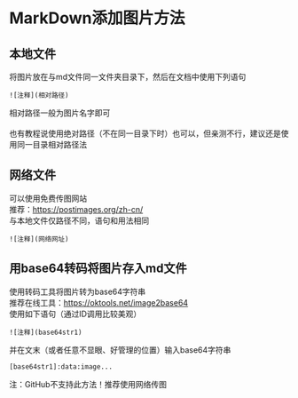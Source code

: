 # MarkDown添加图片方法
## 本地文件
将图片放在与md文件同一文件夹目录下，然后在文档中使用下列语句
```
![注释](相对路径)
```
相对路径一般为图片名字即可
\
\
也有教程说使用绝对路径（不在同一目录下时）也可以，但亲测不行，建议还是使用同一目录相对路径法
## 网络文件
可以使用免费传图网站\
推荐：<https://postimages.org/zh-cn/>\
与本地文件仅路径不同，语句和用法相同
```
![注释](网络网址)
```
## 用base64转码将图片存入md文件
使用转码工具将图片转为base64字符串\
推荐在线工具：<https://oktools.net/image2base64>\
使用如下语句（通过ID调用比较美观）
```
![注释](base64str1)
```
并在文末（或者任意不显眼、好管理的位置）输入base64字符串
```
[base64str1]:data:image...
```
注：GitHub不支持此方法！推荐使用网络传图